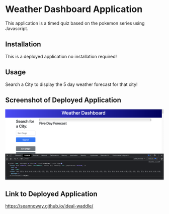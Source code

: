 # Weather Dashboard Application
This application is a timed quiz based on the pokemon series using Javascript.

## Installation
This is a deployed application no installation required!

## Usage
Search a City to display the 5 day weather forecast for that city!

## Screenshot of Deployed Application
![screenshot](./assets/Screenshot%202023-05-19%20at%206.52.04%20PM.png)

## Link to Deployed Application
https://seannoway.github.io/ideal-waddle/